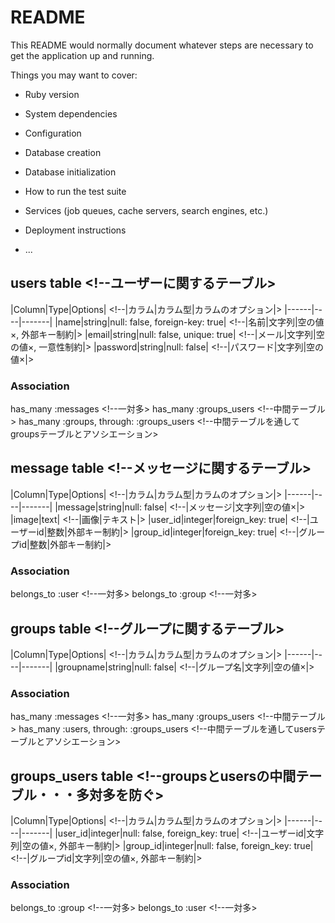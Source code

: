 # README

This README would normally document whatever steps are necessary to get the
application up and running.

Things you may want to cover:

* Ruby version

* System dependencies

* Configuration

* Database creation

* Database initialization

* How to run the test suite

* Services (job queues, cache servers, search engines, etc.)

* Deployment instructions

* ...

## users table                                                        <!--ユーザーに関するテーブル>
|Column|Type|Options|                                                 <!--|カラム|カラム型|カラムのオプション|>
|------|----|-------|
|name|string|null: false, foreign-key: true|                          <!--|名前|文字列|空の値×, 外部キー制約|>
|email|string|null: false, unique: true|                              <!--|メール|文字列|空の値×, 一意性制約|>
|password|string|null: false|                                         <!--|パスワード|文字列|空の値×|>

### Association
has_many :messages                                                    <!--一対多>
has_many :groups_users                                                <!--中間テーブル>
has_many :groups, through: :groups_users                              <!--中間テーブルを通してgroupsテーブルとアソシエーション>


## message table                                                      <!--メッセージに関するテーブル>
|Column|Type|Options|                                                 <!--|カラム|カラム型|カラムのオプション|>
|------|----|-------|
|message|string|null: false|                                          <!--|メッセージ|文字列|空の値×|>
|image|text|                                                          <!--|画像|テキスト|>
|user_id|integer|foreign_key: true|                                   <!--|ユーザーid|整数|外部キー制約|>
|group_id|integer|foreign_key: true|                                  <!--|グループid|整数|外部キー制約|>

### Association
belongs_to :user                                                      <!--一対多>
belongs_to :group                                                     <!--一対多>


## groups table                                                       <!--グループに関するテーブル>
|Column|Type|Options|                                                 <!--|カラム|カラム型|カラムのオプション|>
|------|----|-------|
|groupname|string|null: false|                                        <!--|グループ名|文字列|空の値×|>

### Association
has_many :messages                                                    <!--一対多>
has_many :groups_users                                                <!--中間テーブル>
has_many :users, through: :groups_users                               <!--中間テーブルを通してusersテーブルとアソシエーション>


## groups_users table                                                 <!--groupsとusersの中間テーブル・・・多対多を防ぐ>
|Column|Type|Options|                                                 <!--|カラム|カラム型|カラムのオプション|>
|------|----|-------|
|user_id|integer|null: false, foreign_key: true|                      <!--|ユーザーid|文字列|空の値×, 外部キー制約|>
|group_id|integer|null: false, foreign_key: true|                     <!--|グループid|文字列|空の値×, 外部キー制約|>

### Association
belongs_to :group                                                     <!--一対多>
belongs_to :user                                                      <!--一対多>
